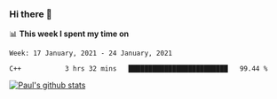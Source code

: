 ### Hi there 👋

📊 **This week I spent my time on**
<!--START_SECTION:waka-->
```text
Week: 17 January, 2021 - 24 January, 2021

C++           3 hrs 32 mins   █████████████████████████   99.44 % 
```
<!--END_SECTION:waka-->


[![Paul's github stats](https://github-readme-stats.vercel.app/api?username=mickeyouyou&theme=dracula&show_icons=true)](https://github.com/anuraghazra/github-readme-stats)

